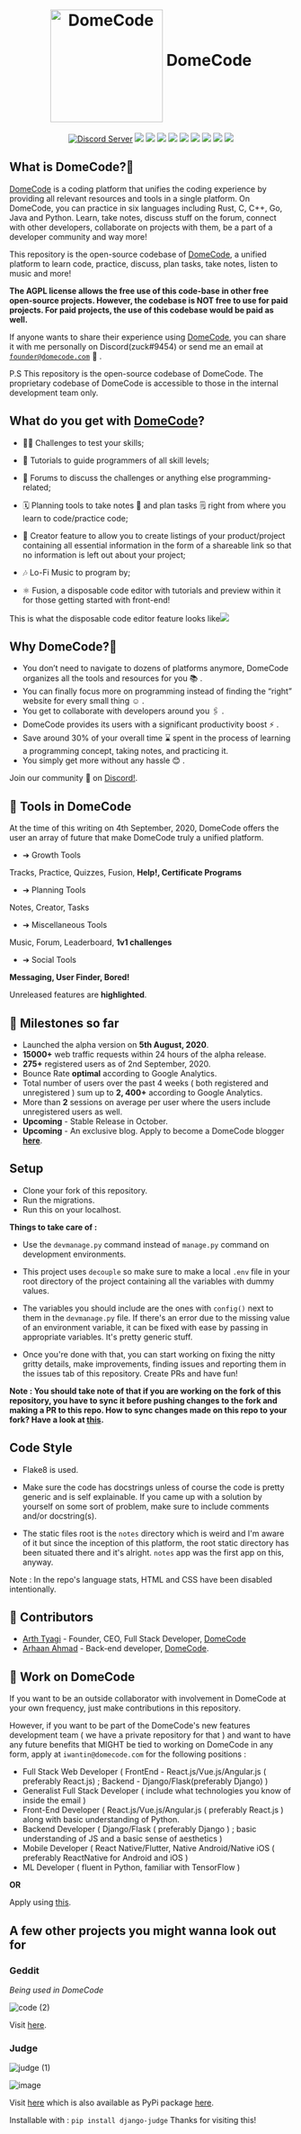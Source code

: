 <h1 align="center"><img src="https://user-images.githubusercontent.com/41021374/92151521-e70d1a00-ee3e-11ea-8b2c-33f02cb67411.png" alt="DomeCode" height=200 width=200 align="middle"> DomeCode</h1>
<p align="center">
  <a href="https://discord.gg/ZwTJPNB"><img src="https://badgen.net/badge/discord/join%20chat/7289DA?icon=discord" alt="Discord Server"/></a>
<a><img src="https://img.shields.io/github/license/the-domecode/domecode-opensource"/></a>
<a><img src="https://img.shields.io/date/1596609000?label=domecode%20"/></a>
<a><img src="https://img.shields.io/github/license/the-domecode/domecode-opensource"/></a>
<a><img src="https://img.shields.io/github/issues-raw/the-domecode/domecode-opensource"/></a>
<a><img src="https://img.shields.io/github/issues-pr/the-domecode/domecode-opensource"/></a>
<a><img src="https://img.shields.io/github/pipenv/locked/dependency-version/the-domecode/domecode-opensource/django/"></a>
<a><img src="https://img.shields.io/website?down_color=red&down_message=down%20for%20maintenance&label=domecode%20status&up_color=blue&up_message=online&url=https%3A%2F%2Fdomecode.com%2F"/></a>
<a><img src="https://img.shields.io/github/commit-activity/m/the-domecode/domecode-opensource"/></a>
<a href="https://ko-fi.com/C0C4226J0"><img src="https://www.ko-fi.com/img/githubbutton_sm.svg"/></a>

</p>

## What is DomeCode?🤔

[DomeCode](https://domecode.com) is a coding platform that unifies the coding experience by providing all relevant resources and tools in a single platform.
On DomeCode, you can practice in six languages including Rust, C, C++, Go, Java and Python. Learn, take notes, discuss stuff on the forum, connect with other developers, collaborate on projects with them, be a part of a developer community and way more!

This repository is the open-source codebase of [DomeCode](https://domecode.com/), a unified platform to learn code, practice, discuss, plan tasks, take notes, listen to music and more!

**The AGPL license allows the free use of this code-base in other free open-source projects.
However, the codebase is NOT free to use for paid projects. For paid projects, the use of this codebase would be paid as well.**

If anyone wants to share their experience using [DomeCode](https://domecode.com/), you can share it with me personally on Discord(zuck#9454) or send me an email at [`founder@domecode.com`](mailto:founder@domecode.com) 📧 .

P.S This repository is the open-source codebase of DomeCode. The proprietary codebase of DomeCode is accessible to those in the internal development team only.

## What do you get with [DomeCode](https://domecode.com/)?

- 🏃‍♂️ Challenges to test your skills;

- 📖 Tutorials to guide programmers of all skill levels;

- 🧵 Forums to discuss the challenges or anything else programming-related;

- 🗓 Planning tools to take notes 📝 and plan tasks 🗒️ right from where you learn to code/practice code;

- 📌 Creator feature to allow you to create listings of your product/project containing all essential information in the form of a shareable link so that no information is left out about your project;

- 🎶 Lo-Fi Music to program by;

- ⚛ Fusion, a disposable code editor with tutorials and preview within it for those getting started with front-end!

<a align="center">This is what the disposable code editor feature looks like<img src="https://res.cloudinary.com/practicaldev/image/fetch/s--ypRb9rHp--/c_limit%2Cf_auto%2Cfl_progressive%2Cq_auto%2Cw_880/https://dev-to-uploads.s3.amazonaws.com/i/74wiej88s3gpupdr55lu.png"/></a>

## Why DomeCode?🤗

- You don’t need to navigate to dozens of platforms anymore, DomeCode organizes all the tools and resources for you 📚 .
- You can finally focus more on programming instead of finding the “right” website for every small thing ☺️ .
- You get to collaborate with developers around you 🖇️ .
- DomeCode provides its users with a significant productivity boost ⚡ .
- Save around 30% of your overall time ⌛ spent in the process of learning a programming concept, taking notes, and practicing it.
- You simply get more without any hassle 😊 .

Join our community 💬 on [Discord!](https://discord.gg/ZwTJPNB).

## 🧰 Tools in DomeCode

At the time of this writing on 4th September, 2020, 
DomeCode offers the user an array of future that make DomeCode truly a unified platform.

- ➔ Growth Tools

Tracks, Practice, Quizzes, Fusion, **Help!, Certificate Programs**

- ➔ Planning Tools 

Notes, Creator, Tasks

- ➔ Miscellaneous Tools

Music, Forum, Leaderboard, **1v1 challenges**

- ➔ Social Tools

**Messaging, User Finder, Bored!**

Unreleased features are **highlighted**.

## 📆 Milestones so far

- Launched the alpha version on **5th August, 2020**.
- **15000+** web traffic requests within 24 hours of the alpha release.
- **275+** registered users as of 2nd September, 2020.
- Bounce Rate **optimal** according to Google Analytics.
- Total number of users over the past 4 weeks ( both registered and unregistered ) sum up to **2, 400+** according to Google Analytics.
- More than **2** sessions on average per user where the users include unregistered users as well.
- **Upcoming** - Stable Release in October.
- **Upcoming** - An exclusive blog. Apply to become a DomeCode blogger **[here](https://forms.gle/8Q6gQYBJxsKYgxMP7)**.

## Setup

- Clone your fork of this repository.
- Run the migrations.
- Run this on your localhost.

**Things to take care of :**

- Use the `devmanage.py` command instead of `manage.py` command on development environments.

- This project uses `decouple` so make sure to make a local `.env` file in your root directory of the project containing all the variables with dummy values.

- The variables you should include are the ones with `config()` next to them in the `devmanage.py` file. If there's an error due to the missing value of an environment variable, it can be fixed with ease by passing in appropriate variables. It's pretty generic stuff. 

- Once you're done with that, you can start working on fixing the nitty gritty details, make improvements, finding issues and reporting them in the issues tab of this repository. Create PRs and have fun!

**Note : You should take note of that if you are working on the fork of this repository, you have to sync it before pushing changes to the fork and making a PR to this repo. How to sync changes made on this repo to your fork? Have a look at [this](https://docs.github.com/en/github/collaborating-with-issues-and-pull-requests/syncing-a-fork).**

## Code Style

- Flake8 is used.

- Make sure the code has docstrings unless of course the code is pretty generic and is self explainable. If you came up with a solution by yourself on some sort of problem, make sure to include comments and/or docstring(s).

- The static files root is the `notes` directory which is weird and I'm aware of it but since the inception of this platform, the root static directory has been situated there and it's alright. `notes` app was the first app on this, anyway.

Note : In the repo's language stats, HTML and CSS have been disabled intentionally.

## 🧑 Contributors

- [Arth Tyagi](https://github.com/arthtyagi) - Founder, CEO, Full Stack Developer, [DomeCode](https://domecode.com/)
- [Arhaan Ahmad](https://github.com/Arhaan) - Back-end developer, [DomeCode](https://domecode.com/).

## 💼 Work on DomeCode

If you want to be an outside collaborator with involvement in DomeCode at your own frequency, just make contributions in this repository.

However, if you want to be part of the DomeCode's new features development team ( we have a private repository for that ) and want to have any future benefits that MIGHT be tied to working on DomeCode in any form, apply at `iwantin@domecode.com` for the following positions :

- Full Stack Web Developer ( FrontEnd - React.js/Vue.js/Angular.js ( preferably React.js) ; Backend - Django/Flask(preferably Django) )
- Generalist Full Stack Developer ( include what technologies you know of inside the email )
- Front-End Developer ( React.js/Vue.js/Angular.js ( preferably React.js ) along with basic understanding of Python.
- Backend Developer ( Django/Flask ( preferably Django ) ; basic understanding of JS and a basic sense of aesthetics )
- Mobile Developer ( React Native/Flutter, Native Android/Native iOS ( preferably ReactNative for Android and iOS )
- ML Developer ( fluent in Python, familiar with TensorFlow )

**OR**

Apply using [this](https://forms.gle/Y4Cza1i3yxdsWRvo7).

## A few other projects you might wanna look out for

### Geddit

_Being used in DomeCode_

![code (2)](https://user-images.githubusercontent.com/41021374/86322013-c1ee0680-bc57-11ea-8152-ca67856d9df4.png)

Visit [here](https://github.com/arthtyagi/geddit/).

### Judge

![judge (1)](https://user-images.githubusercontent.com/41021374/88198064-eccce880-cc60-11ea-8356-c86f7caddac8.png)

![image](https://user-images.githubusercontent.com/41021374/88192318-0454a300-cc5a-11ea-9b2a-1baa9597b957.png)

Visit [here](https://github.com/arthtyagi/judge) which is also available as PyPi package [here](https://pypi.org/project/django-judge/).

Installable with : `pip install django-judge`
Thanks for visiting this!
